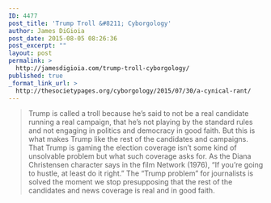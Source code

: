 ```yaml
---
ID: 4477
post_title: 'Trump Troll &#8211; Cyborgology'
author: James DiGioia
post_date: 2015-08-05 08:26:36
post_excerpt: ""
layout: post
permalink: >
  http://jamesdigioia.com/trump-troll-cyborgology/
published: true
_format_link_url: >
  http://thesocietypages.org/cyborgology/2015/07/30/a-cynical-rant/
---
```

> Trump is called a troll because he’s said to not be a real candidate running a real campaign, that he’s not playing by the standard rules and not engaging in politics and democracy in good faith. But this is what makes Trump like the rest of the candidates and campaigns. That Trump is gaming the election coverage isn’t some kind of unsolvable problem but what such coverage asks for. As the Diana Christensen character says in the film Network (1976), “If you’re going to hustle, at least do it right.” The “Trump problem” for journalists is solved the moment we stop presupposing that the rest of the candidates and news coverage is real and in good faith.